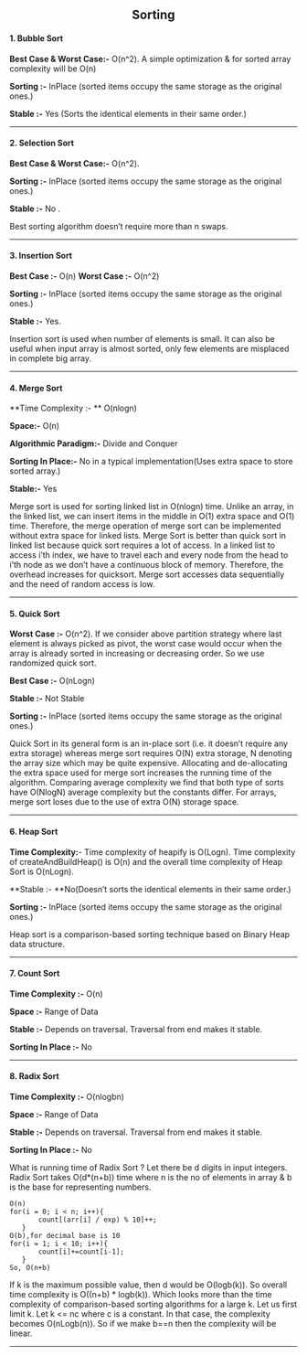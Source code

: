 

<h2 align="center">Sorting</h2>

#### 1. Bubble Sort

**Best Case & Worst Case:-** O(n^2).
A simple optimization & for sorted array complexity will be O(n)

**Sorting :-** InPlace (sorted items occupy the same storage as the original ones.)

**Stable :-** Yes (Sorts the identical elements in their same order.)

------

#### 2. Selection Sort

**Best Case & Worst Case:-** O(n^2).

**Sorting :-** InPlace (sorted items occupy the same storage as the original ones.)

**Stable :-** No . 

Best sorting algorithm doesn’t require more than n swaps.

------

#### 3. Insertion Sort

**Best Case :-** O(n)
**Worst Case :-** O(n^2)

**Sorting :-** InPlace (sorted items occupy the same storage as the original ones.)

**Stable :-** Yes. 

Insertion sort is used when number of elements is small. It can also be useful
when input array is almost sorted, only few elements are misplaced in complete big array.

------

#### 4. Merge Sort

**Time Complexity :- ** O(nlogn)

**Space:-** O(n)

**Algorithmic Paradigm:-** Divide and Conquer

**Sorting In Place:-** No in a typical implementation(Uses extra space to store sorted array.)

**Stable:-** Yes

Merge sort is used for sorting linked list in O(nlogn) time. Unlike an array,  in the linked list, we can insert items in the middle in O(1) extra space and O(1) time. Therefore, the merge operation of merge sort can be implemented without extra space for linked lists. Merge Sort is better than quick sort in linked list because quick sort requires  a lot of access. In a linked list to access i’th index, we have to  travel each and every node from the head to i’th node as we don’t have a continuous block of memory. Therefore, the overhead increases for quicksort. Merge sort accesses data sequentially and the need of random access is low.

------

#### 5. Quick Sort

**Worst Case :-** O(n^2).  If we consider above partition strategy where last element 
is always picked as pivot, the worst case would occur when the array is already 
sorted in increasing or decreasing order. So we use randomized quick sort.

**Best Case :-** O(nLogn)

**Stable :-** Not Stable

**Sorting :-** InPlace (sorted items occupy the same storage as the original ones.)

Quick Sort in its general form is an in-place sort (i.e. it doesn’t require any extra storage) whereas merge sort requires O(N) extra storage, N denoting the array size which may be quite expensive. Allocating and de-allocating the extra space used for merge sort increases the running time of the algorithm. Comparing average complexity we find that both type of sorts have O(NlogN) average complexity but the constants differ. For arrays, merge sort loses due to the use of extra O(N) storage space.

------

#### 6. Heap Sort

**Time Complexity:**-  Time complexity of heapify is O(Logn). Time complexity of createAndBuildHeap() is O(n) and the overall time complexity of Heap Sort is O(nLogn).

**Stable :- **No(Doesn’t sorts the identical elements in their same order.)

**Sorting :-** InPlace (sorted items occupy the same storage as the original ones.)

Heap sort is a comparison-based sorting technique based on Binary Heap data structure.

------

#### 7. Count Sort

**Time Complexity :-** O(n)

**Space :-** Range of Data

**Stable :-** Depends on traversal. Traversal from end makes it stable.

**Sorting In Place :-** No 

------

#### 8. Radix Sort

**Time Complexity :-** O(nlogbn)

**Space :-** Range of Data

**Stable :-** Depends on traversal. Traversal from end makes it stable.

**Sorting In Place :-** No 

What is running time of Radix Sort ?
Let there be d digits in input integers. Radix Sort takes O(d*(n+b)) time where n is the no of elements in array & b is the base for representing numbers. 

```
O(n)
for(i = 0; i < n; i++){
       count[(arr[i] / exp) % 10]++;
   }
O(b),for decimal base is 10
for(i = 1; i < 10; i++){
       count[i]+=count[i-1];
   }
So, O(n+b)   
```

 If k is the maximum possible value, then d would be O(logb(k)). So overall time complexity is O((n+b) * logb(k)). Which looks more than the time complexity of comparison-based sorting algorithms for a large k. Let us first limit k. Let k <= nc where c is a constant. In that case, the complexity becomes O(nLogb(n)). So if we make b==n then the complexity will be linear. 

-----

